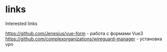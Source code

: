 # links
Interested links

https://github.com/Jenesius/vue-form - работа с формами Vue3
https://github.com/complexorganizations/wireguard-manager - установка vpn
